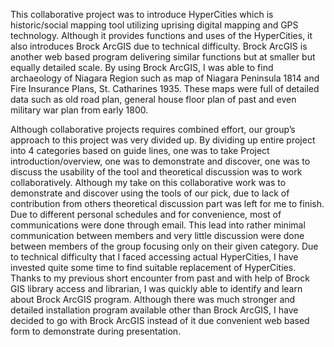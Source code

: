 This collaborative project was to introduce HyperCities which is historic/social mapping tool utilizing uprising digital mapping and GPS technology. Although it provides functions and uses of the HyperCities, it also introduces Brock ArcGIS due to technical difficulty. Brock ArcGIS is another web based program delivering similar functions but at smaller but equally detailed scale. By using Brock ArcGIS, I was able to find archaeology of Niagara Region such as map of Niagara Peninsula 1814 and Fire Insurance Plans, St. Catharines 1935. These maps were full of detailed data such as old road plan, general house floor plan of past and even military war plan from early 1800.

Although collaborative projects requires combined effort, our group’s approach to this project was very divided up. By dividing up entire project into 4 categories based on guide lines, one was to take Project introduction/overview, one was to demonstrate and discover, one was to discuss the usability of the tool and theoretical discussion was to work collaboratively. Although my take on this collaborative work was to demonstrate and discover using the tools of our pick, due to lack of contribution from others theoretical discussion part was left for me to finish. Due to different personal schedules and for convenience, most of communications were done through email. This lead into rather minimal communication between members and very little discussion were done between members of the group focusing only on their given category. Due to technical difficulty that I faced accessing actual HyperCities, I have invested quite some time to find suitable replacement of HyperCities. Thanks to my previous short encounter from past and with help of Brock GIS library access and librarian, I was quickly able to identify and learn about Brock ArcGIS program. Although there was much stronger and detailed installation program available other than Brock ArcGIS, I have decided to go with Brock ArcGIS instead of it due convenient web based form to demonstrate during presentation.
